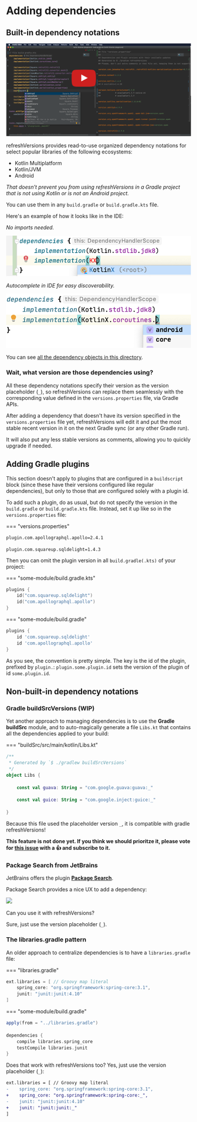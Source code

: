 # Adding dependencies

## Built-in dependency notations

[![](img/screencast.png)](http://www.youtube.com/watch?v=VhYERonB8co "Gradle refreshVersions")


refreshVersions provides read-to-use organized dependency notations for select
popular libraries of the following ecosystems:

- Kotlin Multiplatform
- Kotlin/JVM
- Android

*That doesn’t prevent you from using refreshVersions in a Gradle project that is not using Kotlin or is not an Android project.*

You can use them in any `build.gradle` or `build.gradle.kts` file.

Here's an example of how it looks like in the IDE:

*No imports needed.*

![](img/dependencies_constants_autocomplete_1.png)

*Autocomplete in IDE for easy discoverability.*

![](img/dependencies_constants_autocomplete_2.png)


You can see [all the dependency objects in this directory]({{link.master}}/plugins/dependencies/src/main/kotlin/dependencies).

### Wait, what version are those dependencies using?

All these dependency notations specify their version as the version
placeholder (`_`), so refreshVersions can replace them seamlessly with the corresponding
value defined in the `versions.properties` file, via Gradle APIs.

After adding a dependency that doesn't have its version specified in the
`versions.properties` file yet, refreshVersions will edit it and put the
most stable recent version in it on the next Gradle sync (or any other
Gradle run).

It will also put any less stable versions as comments, allowing you to
quickly upgrade if needed.

## Adding Gradle plugins

This section doesn't apply to plugins that are configured in a
`buildscript` block (since these have their versions configured like
regular dependencies), but only to those that are configured solely with
a plugin id.

To add such a plugin, do as usual, but do not specify the version in the
`build.gradle` or `build.gradle.kts` file. Instead, set it up like so in
the `versions.properties` file:

=== "versions.properties"
```properties
plugin.com.apollographql.apollo=2.4.1

plugin.com.squareup.sqldelight=1.4.3
```

Then you can omit the plugin version in all `build.gradle(.kts)` of your project:

=== "some-module/build.gradle.kts"
```kotlin
plugins {
    id("com.squareup.sqldelight")
    id("com.apollographql.apollo")
}
```
=== "some-module/build.gradle"
```groovy
plugins {
    id 'com.squareup.sqldelight'
    id 'com.apollographql.apollo'
}
```

As you see, the convention is pretty simple. The key is the id of the plugin, prefixed by `plugin.`: `plugin.some.plugin.id` sets the version of the plugin of id `some.plugin.id`.

## Non-built-in dependency notations

### Gradle buildSrcVersions (WIP)

Yet another approach to managing dependencies is to use the **Gradle buildSrc** module, and to auto-magically generate a file `Libs.kt` that contains all the dependencies applied to your build:

=== "buildSrc/src/main/kotlin/Libs.kt"
```kotlin
/**
 * Generated by `$ ./gradlew buildSrcVersions`
 */
object Libs {

    const val guava: String = "com.google.guava:guava:_"

    const val guice: String = "com.google.inject:guice:_"

}
```

Because this file used the placeholder version `_`, it is compatible with gradle refreshVersions!

**This feature is not done yet. If you think we should prioritze it, please vote for [this issue]({{link.issues}}/235) with a 👍 and subscribe to it.**


### Package Search from JetBrains

JetBrains offers the plugin [**Package Search**](https://plugins.jetbrains.com/plugin/12507-package-search).

Package Search provides a nice UX to add a dependency:

![](https://d3nmt5vlzunoa1.cloudfront.net/idea/files/2019/10/Screenshot-2019-10-21-at-10.28.33-1.png)

Can you use it with refreshVersions?

Sure, just use the version placeholder (`_`).

### The libraries.gradle pattern

An older approach to centralize dependencies is to have a `libraries.gradle` file:

=== "libraries.gradle"
```groovy
ext.libraries = [ // Groovy map literal
    spring_core: "org.springframework:spring-core:3.1",
    junit: "junit:junit:4.10"
]
```

=== "some-module/build.gradle"
```groovy
apply(from = "../libraries.gradle")

dependencies {
    compile libraries.spring_core
    testCompile libraries.junit
}
```

Does that work with refreshVersions too? Yes, just use the version placeholder (`_`):

```diff
ext.libraries = [ // Groovy map literal
-    spring_core: "org.springframework:spring-core:3.1",
+    spring_core: "org.springframework:spring-core:_",
-    junit: "junit:junit:4.10"
+    junit: "junit:junit:_"
]
```
